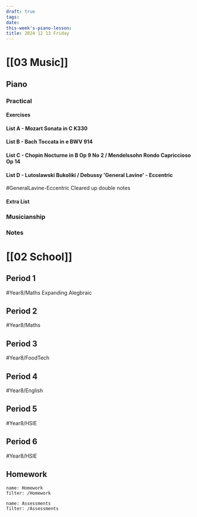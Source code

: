 ```yaml
---
draft: true
tags: 
date: 
this-week's-piano-lesson: 
title: 2024 12 13 Friday
---
```

# [[03 Music]]
## Piano
### Practical
#### Exercises

#### List A - Mozart Sonata in C K330

#### List B - Bach Toccata in e BWV 914

#### List C - Chopin Nocturne in B Op 9 No 2 / Mendelssohn Rondo Capriccioso Op 14

#### List D - Lutoslawski Bukoliki / Debussy 'General Lavine' - Eccentric
#GeneralLavine-Eccentric 
Cleared up double notes
#### Extra List

### Musicianship

### Notes 


# [[02 School]]
## Period 1
#Year8/Maths 
Expanding Alegbraic
## Period 2
#Year8/Maths 
## Period 3
#Year8/FoodTech 
## Period 4
#Year8/English 
## Period 5
#Year8/HSIE 
## Period 6
#Year8/HSIE 
## Homework
```todoist
name: Homework
filter: /Homework
``` 

```todoist
name: Assessments
filter: /Assessments
```